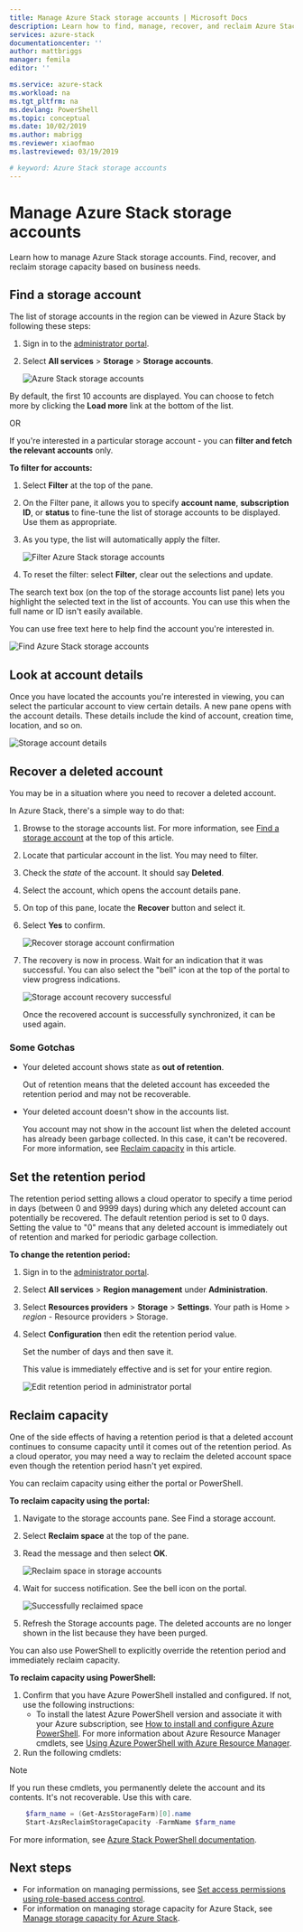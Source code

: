 ```yaml
---
title: Manage Azure Stack storage accounts | Microsoft Docs
description: Learn how to find, manage, recover, and reclaim Azure Stack storage accounts.
services: azure-stack
documentationcenter: ''
author: mattbriggs
manager: femila
editor: ''

ms.service: azure-stack
ms.workload: na
ms.tgt_pltfrm: na
ms.devlang: PowerShell
ms.topic: conceptual
ms.date: 10/02/2019
ms.author: mabrigg
ms.reviewer: xiaofmao
ms.lastreviewed: 03/19/2019

# keyword: Azure Stack storage accounts
---
```

# Manage Azure Stack storage accounts

Learn how to manage Azure Stack storage accounts. Find, recover, and reclaim storage capacity based on business needs.

## Find a storage account

The list of storage accounts in the region can be viewed in Azure Stack by following these steps:

1. Sign in to the [administrator portal](https://adminportal.local.azurestack.external).

2. Select **All services** > **Storage** > **Storage accounts**.

   ![Azure Stack storage accounts](media/azure-stack-manage-storage-accounts/image4.png)

By default, the first 10 accounts are displayed. You can choose to fetch
more by clicking the  **Load more** link at the bottom of the list.

OR

If you're interested in a particular storage account - you can **filter
and fetch the relevant accounts** only.

**To filter for accounts:**

1. Select **Filter** at the top of the pane.
2. On the Filter pane, it allows you to specify **account name**,
    **subscription ID**, or **status** to fine-tune the list of storage
    accounts to be displayed. Use them as appropriate.
3. As you type, the list will automatically apply the filter.

    ![Filter Azure Stack storage accounts](media/azure-stack-manage-storage-accounts/image5.png)

4. To reset the filter: select **Filter**, clear out the
    selections and update.

The search text box (on the top of the storage accounts list pane) lets
you highlight the selected text in the list of accounts. You can use this
when the full name or ID isn't easily available.

You can use free text here to help find the account you're interested
in.

![Find Azure Stack storage accounts](media/azure-stack-manage-storage-accounts/image6.png)

## Look at account details
Once you have located the accounts you're interested in viewing, you
can select the particular account to view certain details. A new pane
opens with the account details. These details include the kind of account,
creation time, location, and so on.

![Storage account details](media/azure-stack-manage-storage-accounts/image7.png)

## Recover a deleted account
You may be in a situation where you need to recover a deleted
account.

In Azure Stack, there's a simple way to do that:

1. Browse to the storage accounts list. For more information, see [Find a storage account](azure-stack-manage-storage-accounts.md) at the top of this article.
2. Locate that particular account in the list. You may need to filter.
3. Check the *state* of the account. It should say **Deleted**.
4. Select the account, which opens the account details pane.
5. On top of this pane, locate the **Recover** button and select it.
6. Select **Yes** to confirm.

   ![Recover storage account confirmation](media/azure-stack-manage-storage-accounts/image8.png)

7. The recovery is now in process. Wait for an indication that it was
   successful. You can also select the "bell" icon at the top of the portal to
   view progress indications.

   ![Storage account recovery successful](media/azure-stack-manage-storage-accounts/image9.png)

   Once the recovered account is successfully synchronized, it can be used again.

### Some Gotchas
* Your deleted account shows state as **out of retention**.
  
  Out of retention means that the deleted account has exceeded the retention period
  and may not be recoverable.

* Your deleted account doesn't show in the accounts list.
  
  You account may not show in the account list when the deleted account has already been garbage collected. In this case, it can't be recovered. For more information, see [Reclaim capacity](#reclaim) in this article.

## Set the retention period
The retention period setting allows a cloud operator to specify a time period in
days (between 0 and 9999 days) during which any deleted account can
potentially be recovered. The default retention period is set to 0
days. Setting the value to "0" means that any deleted account is
immediately out of retention and marked for periodic garbage
collection.

**To change the retention period:**

1. Sign in to the [administrator portal](https://adminportal.local.azurestack.external).
2. Select **All services** > **Region management** under **Administration**.
3. Select **Resources providers** > **Storage** > **Settings**. Your path is Home > *region* - Resource providers > Storage.
4. Select **Configuration** then edit the retention period value.

   Set the number of days and then save it.

   This value is immediately effective and is set for your
   entire region.

   ![Edit retention period in administrator portal](media/azure-stack-manage-storage-accounts/image10.png)

## <a name="reclaim"></a>Reclaim capacity
One of the side effects of having a retention period is that a deleted account continues to consume capacity until it comes out of the retention period. As a cloud operator, you may need a way to reclaim the deleted account space even though the retention period hasn't yet expired.

You can reclaim capacity using either the portal or PowerShell.

**To reclaim capacity using the portal:**
1. Navigate to the storage accounts pane. See Find a storage account.
2. Select **Reclaim space** at the top of the pane.
3. Read the message and then select **OK**.

    ![Reclaim space in storage accounts](media/azure-stack-manage-storage-accounts/image11.png)

4. Wait for success notification. See the bell icon on the portal.

    ![Successfully reclaimed space](media/azure-stack-manage-storage-accounts/image12.png)

5. Refresh the Storage accounts page. The deleted accounts are no longer shown in the list because they have been purged.

You can also use PowerShell to explicitly override the retention period and immediately reclaim capacity.

**To reclaim capacity using PowerShell:**

1. Confirm that you have Azure PowerShell installed and configured. If not,
   use the following instructions: 
   * To install the latest Azure PowerShell version and associate it with your Azure subscription, see [How to install and configure Azure
   PowerShell](https://azure.microsoft.com/documentation/articles/powershell-install-configure/).
   For more information about Azure Resource Manager cmdlets, see
   [Using Azure PowerShell with Azure Resource
   Manager](https://go.microsoft.com/fwlink/?LinkId=394767).
2. Run the following cmdlets:

> [!NOTE]  
> If you run these cmdlets, you permanently delete the account and its contents. It's not recoverable. Use this with care.

```powershell  
    $farm_name = (Get-AzsStorageFarm)[0].name
    Start-AzsReclaimStorageCapacity -FarmName $farm_name
```

For more information, see [Azure Stack PowerShell documentation](https://docs.microsoft.com/powershell/azure/azure-stack/overview).
 

## Next steps

 - For information on managing permissions, see [Set access permissions using role-based access control](azure-stack-manage-permissions.md).
 - For information on managing storage capacity for Azure Stack, see [Manage storage capacity for Azure Stack](azure-stack-manage-storage-shares.md).
